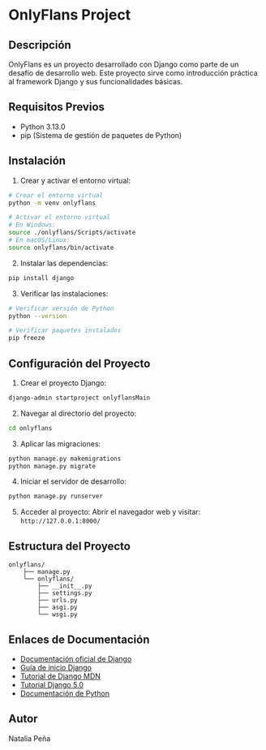 # OnlyFlans Project

## Descripción
OnlyFlans es un proyecto desarrollado con Django como parte de un desafío de desarrollo web. Este proyecto sirve como introducción práctica al framework Django y sus funcionalidades básicas.

## Requisitos Previos
- Python 3.13.0
- pip (Sistema de gestión de paquetes de Python)

## Instalación

1. Crear y activar el entorno virtual:
```bash
# Crear el entorno virtual
python -m venv onlyflans

# Activar el entorno virtual
# En Windows:
source ./onlyflans/Scripts/activate
# En macOS/Linux:
source onlyflans/bin/activate
```

2. Instalar las dependencias:
```bash
pip install django
```

3. Verificar las instalaciones:
```bash
# Verificar versión de Python
python --version

# Verificar paquetes instalados
pip freeze
```

## Configuración del Proyecto

1. Crear el proyecto Django:
```bash
django-admin startproject onlyflansMain
```

2. Navegar al directorio del proyecto:
```bash
cd onlyflans
```

3. Aplicar las migraciones:
```bash
python manage.py makemigrations
python manage.py migrate
```

4. Iniciar el servidor de desarrollo:
```bash
python manage.py runserver
```

5. Acceder al proyecto:
Abrir el navegador web y visitar: `http://127.0.0.1:8000/`

## Estructura del Proyecto
```
onlyflans/
    ├── manage.py
    └── onlyflans/
        ├── __init__.py
        ├── settings.py
        ├── urls.py
        ├── asgi.py
        └── wsgi.py
```

## Enlaces de Documentación
- [Documentación oficial de Django](https://docs.djangoproject.com)
- [Guía de inicio Django](https://www.djangoproject.com/start/)
- [Tutorial de Django MDN](https://developer.mozilla.org/es/docs/Learn/Server-side/Django/Introduction)
- [Tutorial Django 5.0](https://docs.djangoproject.com/es/5.0/intro/tutorial01/)
- [Documentación de Python](https://docs.python.org/3.2/)

## Autor
Natalia Peña
